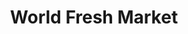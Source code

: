 ---
title: "World Fresh Market"
url: /chicago/world-fresh-market-west-devon-avenue/
shop: Supermarkt
---